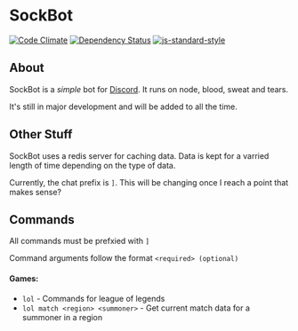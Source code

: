 # SockBot

[![Code Climate](https://codeclimate.com/github/SockRobot/SockBot/badges/gpa.svg)](https://codeclimate.com/github/SockRobot/SockBot)
[![Dependency Status](https://david-dm.org/sockrobot/sockbot.svg)](https://david-dm.org/sockrobot/sockbot)
[![js-standard-style](https://img.shields.io/badge/code%20style-standard-brightgreen.svg)](http://standardjs.com/)

## About

SockBot is a *simple* bot for [Discord](https://discordapp.com/). It runs on node, blood, sweat and tears.

It's still in major development and will be added to all the time.

## Other Stuff

SockBot uses a redis server for caching data. Data is kept for a varried length of time depending
on the type of data.

Currently, the chat prefix is `]`. This will be changing once I reach a point that makes sense?

## Commands
All commands must be prefxied with `]`

Command arguments follow the format `<required> (optional)`

#### Games:
- `lol` - Commands for league of legends
- `lol match <region> <summoner>` - Get current match data for a summoner in a region
